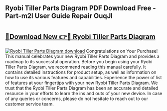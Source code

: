 ## Ryobi Tiller Parts Diagram PDF Download Free - Part-m2l User Guide Repair OuqJl

# <h2><a href="http://dfhcfs.blite.top/?on=Ryobi+Tiller+Parts+Diagram">🔗Download New 👉🔴 Ryobi Tiller Parts Diagram</a></h2>

[![Ryobi Tiller Parts Diagram download](https://i.imgur.com/lujVjoI.png)](http://dfhcfs.blite.top/?on=Ryobi+Tiller+Parts+Diagram)
Congratulations on Your Purchase! This manual celebrates your new Ryobi Tiller Parts Diagram and provides a roadmap to its successful operation. Before you begin using your Ryobi Tiller Parts Diagram, we recommend reading this manual carefully. It contains detailed instructions for product setup, as well as information on how to use its various features and capabilities. Experience the power of list of features at your fingertips with your new Ryobi Tiller Parts Diagram. We trust that the Ryobi Tiller Parts Diagram has been an accurate and detailed resource in your efforts to learn the ins and outs of your new device. In case of any queries or concerns, please do not hesitate to reach out to our customer service team.
